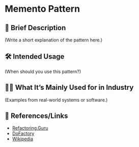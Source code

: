 # Memento Pattern

## 📝 Brief Description
(Write a short explanation of the pattern here.)

## 🛠 Intended Usage
(When should you use this pattern?)

## 🧑‍💼 What It’s Mainly Used for in Industry
(Examples from real-world systems or software.)

## 🔗 References/Links
- [Refactoring.Guru](https://refactoring.guru/design-patterns/memento)
- [DoFactory](https://www.dofactory.com/net/memento-design-pattern)
- [Wikipedia](https://en.wikipedia.org/wiki/Memento_pattern)

